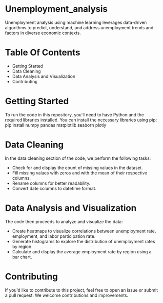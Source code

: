 # Unemployment_analysis
Unemployment analysis using machine learning leverages data-driven algorithms to predict, understand, and address unemployment trends and factors in diverse economic contexts.

# Table Of Contents
  * Getting Started
  * Data Cleaning
  * Data Analysis and Visualization
  * Contributing
  
# Getting Started
To run the code in this repository, you'll need to have Python and the required libraries installed. You can install the necessary libraries using pip:
pip install numpy pandas matplotlib seaborn plotly

# Data Cleaning
In the data cleaning section of the code, we perform the following tasks:
 * Check for and display the count of missing values in the dataset.
 * Fill missing values with zeros and with the mean of their respective columns.
 * Rename columns for better readability.
 * Convert date columns to datetime format.

# Data Analysis and Visualization
 The code then proceeds to analyze and visualize the data:
 * Create heatmaps to visualize correlations between unemployment rate, employment, and labor participation rate.
 * Generate histograms to explore the distribution of unemployment rates by region.
 * Calculate and display the average employment rate by region using a bar chart.

# Contributing
If you'd like to contribute to this project, feel free to open an issue or submit a pull request. We welcome contributions and improvements.


